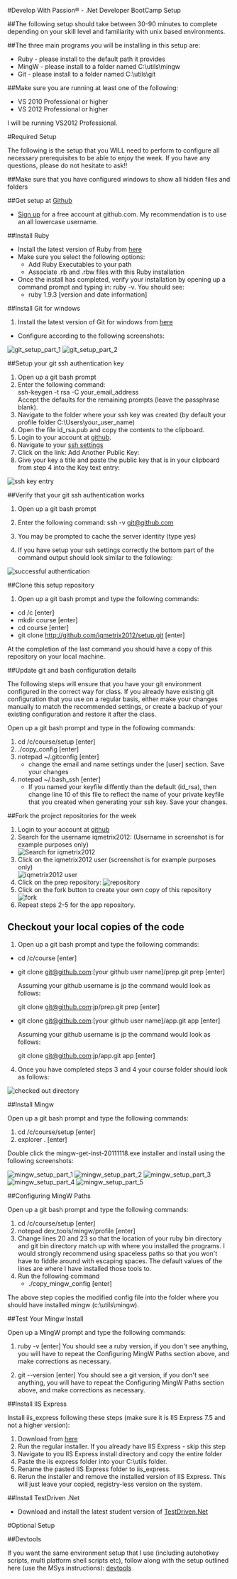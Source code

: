 #Develop With Passion® - .Net Developer BootCamp Setup

##The following setup should take between 30-90 minutes to complete depending on your skill level and familiarity with unix based environments.

##The three main programs you will be installing in this setup are:

* Ruby - please install to the default path it provides
* MingW - please install to a folder named C:\utils\mingw
* Git - please install to a folder named C:\utils\git

##Make sure you are running at least one of the following:

  * VS 2010 Professional or higher
  * VS 2012 Professional or higher

I will be running VS2012 Professional.

#Required Setup

The following is the setup that you WILL need to perform to configure all necessary prerequisites to be able to enjoy the week. If you have any questions, please do not hesitate to ask!!

##Make sure that you have configured windows to show all hidden files and folders

##Get setup at [Github](http://github.com)

* [Sign up](https://github.com/signup/free) for a free account at github.com. My recommendation is to use an all lowercase username.

##Install Ruby

* Install the latest version of Ruby from [here](http://rubyforge.org/frs/download.php/76054/rubyinstaller-1.9.3-p194.exe)
* Make sure you select the following options:
  * Add Ruby Executables to your path
  * Associate .rb and .rbw files with this Ruby installation
* Once the install has completed, verify your installation by opening up a command prompt and typing in: ruby -v. You should see:
  * ruby 1.9.3 [version and date information]

##Install Git for windows

1. Install the latest version of Git for windows from [here](http://code.google.com/p/msysgit/downloads/detail?name=Git-1.7.11-preview20120710.exe&can=2&q=)

* Configure according to the following screenshots:

![git_setup_part_1](http://github.com/iqmetrix2012/setup/raw/master/images/git_setup_part_1.png)
![git_setup_part_2](http://github.com/iqmetrix2012/setup/raw/master/images/git_setup_part_2.png)

##Setup your git ssh authentication key

1. Open up a git bash prompt
2. Enter the following command:    
   ssh-keygen -t rsa -C your_email_address  
   Accept the defaults for the remaining prompts  (leave the passphrase blank).  
3. Navigate to the folder where your ssh key was created (by default your profile folder C:\Users\your_user_name)
4. Open the file id_rsa.pub and copy the contents to the clipboard.
5. Login to your account at [github](https://github.com/login).
6. Navigate to your [ssh settings](https://github.com/account/ssh)
7. Click on the link: Add Another Public Key:
8. Give your key a title and paste the public key that is in your clipboard from step 4 into the Key text entry:

![ssh key entry](http://github.com/iqmetrix2012/setup/raw/master/images/add_ssh_key.png)

##Verify that your git ssh authentication works

1. Open up a git bash prompt
2. Enter the following command:
   ssh -v git@github.com

3. You may be prompted to cache the server identity (type yes)
4. If you have setup your ssh settings correctly the bottom part of the command output should look similar to the following:

![successful authentication](http://github.com/iqmetrix2012/setup/raw/master/images/git_authentication.png)

##Clone this setup repository

1. Open up a git bash prompt and type the following commands:
  * cd /c [enter]
  * mkdir course [enter]
  * cd course [enter]
  * git clone http://github.com/iqmetrix2012/setup.git [enter]

At the completion of the last command you should have a copy of this repository on your local machine.

##Update git and bash configuration details

The following steps will ensure that you have your git environment configured in the correct way for class. If you already have existing git configuration that you use on a regular basis, either make your changes manually to match the recommended settings, or create a backup of your existing configuration and restore it after the class.

Open up a git bash prompt and type in the following commands:

1. cd /c/course/setup [enter]
2. ./copy_config [enter]
3. notepad ~/.gitconfig [enter]
    * change the email and name settings under the [user] section. Save your changes
4. notepad ~/.bash_ssh [enter]
    *  If you named your keyfile diffently than the default (id_rsa), then change line 10 of this file to reflect the name of your private keyfile that you created when generating your ssh key. Save your changes.


##Fork the project repositories for the week

1. Login to your account at [github](https://github.com/login)
2. Search for the username iqmetrix2012: (Username in screenshot is for example purposes only)<br>![Search for iqmetrix2012](http://github.com/iqmetrix2012/setup/raw/master/images/github_search_for_develop_with_passion.png)
3. Click on the iqmetrix2012 user (screenshot is for example purposes only)<br>![iqmetrix2012 user](http://github.com/iqmetrix2012/setup/raw/master/images/github_developwithpassion_user.png)
4. Click on the prep repository: ![repository](http://github.com/iqmetrix2012/setup/raw/master/images/github_shawaugp.png)
5. Click on the fork button to create your own copy of this repository <br>![fork](http://github.com/iqmetrix2012/setup/raw/master/images/github_fork.png)
6. Repeat steps 2-5 for the app repository.

## Checkout your local copies of the code

1. Open up a git bash prompt and type the following commands:
  * cd /c/course [enter]
  * git clone git@github.com:[your github user name]/prep.git prep [enter]
    
    Assuming your github username is jp the command would look as follows:

    git clone git@github.com:jp/prep.git prep [enter]

  * git clone git@github.com:[your github user name]/app.git app [enter]
    
    Assuming your github username is jp the command would look as follows:

    git clone git@github.com:jp/app.git app [enter]

4. Once you have completed steps 3 and 4 your course folder should look as follows:

![checked out directory](http://github.com/20121022aprimo/setup/raw/master/images/checked_out_directory.png)

##Install Mingw

Open up a git bash prompt and type the following commands:

1. cd /c/course/setup [enter]
2. explorer . [enter]

Double click the mingw-get-inst-20111118.exe installer and install using the following screenshots:

![mingw_setup_part_1](http://github.com/iqmetrix2012/setup/raw/master/images/mingw_setup_part_1.png)
![mingw_setup_part_2](http://github.com/iqmetrix2012/setup/raw/master/images/mingw_setup_part_2.png)
![mingw_setup_part_3](http://github.com/iqmetrix2012/setup/raw/master/images/mingw_setup_part_3.png)
![mingw_setup_part_4](http://github.com/iqmetrix2012/setup/raw/master/images/mingw_setup_part_4.png)
![mingw_setup_part_5](http://github.com/iqmetrix2012/setup/raw/master/images/mingw_setup_part_5.png)

##Configuring MingW Paths

Open up a git bash prompt and type the following commands:

1. cd /c/course/setup [enter]
2. notepad dev_tools/mingw/profile [enter]
3. Change lines 20 and 23 so that the location of your ruby bin directory and git bin directory match up with where you installed the programs. I would strongly recommend using spaceless paths so that you won't have to fiddle around with escaping spaces. The default values of the lines are where I have installed those tools to.
4. Run the following command
   * ./copy_mingw_config [enter]

The above step copies the modified config file into the folder where you should have installed mingw (c:\utils\mingw). 

##Test Your Mingw Install

Open up a MingW prompt and type the following commands:

1. ruby -v [enter]
You should see a ruby version, if you don't see anything, you will have to repeat the Configuring MingW Paths section above, and make corrections as necessary.

2. git --version [enter] 
You should see a git version, if you don't see anything, you will have to repeat the Configuring MingW Paths section above, and make corrections as necessary.

##Install IIS Express

Install iis_express following these steps (make sure it is IIS Express 7.5 and not a higher version):
  1. Download from [here](http://www.microsoft.com/en-us/download/confirmation.aspx?id=1038)
  2. Run the regular installer. If you already have IIS Express - skip this step
  3. Navigate to you IIS Express install directory and copy the entire folder
  4. Paste the iis express folder into your C:\utils folder.
  5. Rename the pasted IIS Express folder to iis_express.
  6. Rerun the installer and remove the installed version of IIS Express. This will just leave your copied, registry-less version on the system.
  
##Install TestDriven .Net

* Download and install the latest student version of [TestDriven.Net](http://testdriven.net/download_release.aspx?LicenceType=Personal)


#Optional Setup

##Devtools

If you want the same environment setup that I use (including autohotkey scripts, multi platform shell scripts etc), follow along with the setup outlined here (use the MSys instructions): [devtools](http://github.com/developwithpassion/devtools)
